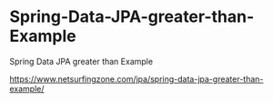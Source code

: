 # Spring-Data-JPA-greater-than-Example
Spring Data JPA greater than Example

https://www.netsurfingzone.com/jpa/spring-data-jpa-greater-than-example/
